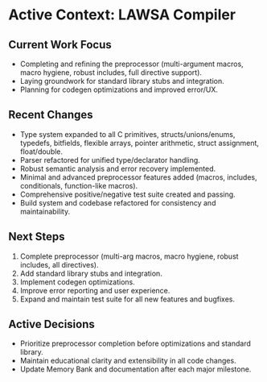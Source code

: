 # Active Context: LAWSA Compiler

## Current Work Focus
- Completing and refining the preprocessor (multi-argument macros, macro hygiene, robust includes, full directive support).
- Laying groundwork for standard library stubs and integration.
- Planning for codegen optimizations and improved error/UX.

## Recent Changes
- Type system expanded to all C primitives, structs/unions/enums, typedefs, bitfields, flexible arrays, pointer arithmetic, struct assignment, float/double.
- Parser refactored for unified type/declarator handling.
- Robust semantic analysis and error recovery implemented.
- Minimal and advanced preprocessor features added (macros, includes, conditionals, function-like macros).
- Comprehensive positive/negative test suite created and passing.
- Build system and codebase refactored for consistency and maintainability.

## Next Steps
1. Complete preprocessor (multi-arg macros, macro hygiene, robust includes, all directives).
2. Add standard library stubs and integration.
3. Implement codegen optimizations.
4. Improve error reporting and user experience.
5. Expand and maintain test suite for all new features and bugfixes.

## Active Decisions
- Prioritize preprocessor completion before optimizations and standard library.
- Maintain educational clarity and extensibility in all code changes.
- Update Memory Bank and documentation after each major milestone. 